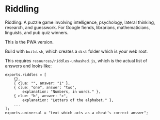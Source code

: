 Riddling
========

Riddling: A puzzle game involving intelligence, psychology, lateral thinking, research, and guesswork. For Google fiends, librarians, mathematicians, linguists, and pub quiz winners.

This is the PWA version.

Build with `build.sh`, which creates a `dist` folder which is your web root.

This requires `resources/riddles-unhashed.js`, which is the actual list of answers and looks like:

    exports.riddles = [
        {},
        { clue: "", answer: "1" },
        { clue: "one", answer: "two",
            explanation: "Numbers, in words." },
        { clue: "b", answer: "c",
            explanation: "Letters of the alphabet." },
        ...
    ];
    exports.universal = "text which acts as a cheat's correct answer";
